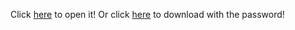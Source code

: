 Click
[here](https://eskisehircagdas-my.sharepoint.com/:f:/g/personal/can_baris_ozelcagdas_k12_tr/EuDa74CjR5BClOeMXe3cFuQBkUV9f3uo242aDmlvd0W--Q?e=dNVSNg)
to open it!
Or click
[here](https://eskisehircagdas-my.sharepoint.com/:f:/g/personal/can_baris_ozelcagdas_k12_tr/EuDa74CjR5BClOeMXe3cFuQBzd3GO4oXefj62Zmr9d1ucg)
to download with the password!
